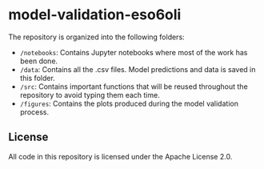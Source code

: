 # model-validation-eso6oli

The repository is organized into the following folders:

- `/notebooks`: Contains Jupyter notebooks where most of the work has been done.
- `/data`: Contains all the .csv files. Model predictions and data is saved in this folder. 
- `/src`: Contains important functions that will be reused throughout the repository to avoid typing them each time.
- `/figures`: Contains the plots produced during the model validation process.

## License

All code in this repository is licensed under the Apache License 2.0.
